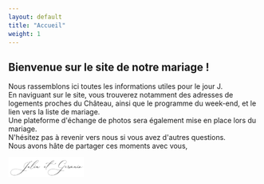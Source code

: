 ```yaml
---
layout: default
title: "Accueil"
weight: 1
---
```


## Bienvenue sur le site de notre mariage !

Nous rassemblons ici toutes les informations utiles pour le jour J.  
En naviguant sur le site, vous trouverez notamment des adresses de logements proches du Château, ainsi que le programme du week-end, et le lien vers la liste de mariage.  
Une plateforme d'échange de photos sera également mise en place lors du mariage.  
N'hésitez pas à revenir vers nous si vous avez d'autres questions.  
Nous avons hâte de partager ces moments avec vous,  

<img src="/assets/Signature.jpg" width="30%">
